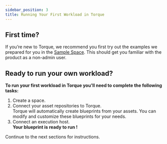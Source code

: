 ```yaml
---
sidebar_position: 3
title: Running Your First Workload in Torque
---
```


## First time?
If you’re new to Torque, we recommend you first try out the examples we prepared for you in the [Sample Space](/getting-started/The%20Sample%20Space). This should get you familiar with the product as a non-admin user.

## Ready to run your own workload?

**To run your first workload in Torque you'll need to complete the following tasks:**

1. Create a space.
2. Connect your asset repositories to Torque.  
Torque will automatically create blueprints from your assets. You can modify and customize these blueprints for your needs.
3. Connect an execution host.  
**Your blueprint is ready to run !**  

Continue to the next sections for instructions. 